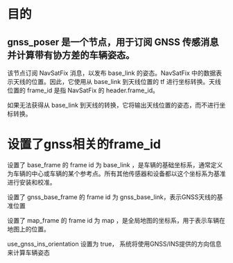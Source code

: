 # 目的

## gnss_poser 是一个节点，用于订阅 GNSS 传感消息并计算带有协方差的车辆姿态。

该节点订阅 NavSatFix 消息，以发布 base_link 的姿态。NavSatFix 中的数据表示天线的位置。因此，它使用从 base_link 到天线位置的 tf 进行坐标转换。天线位置的 frame_id 是指 NavSatFix 的 header.frame_id。

如果无法获得从 base_link 到天线的转换，它将输出天线位置的姿态，而不进行坐标转换。


# 设置了gnss相关的frame_id 

设置了 base_frame 的 frame id 为 base_link 	，是车辆的基础坐标系，通常定义为车辆的中心或车辆的某个参考点。所有其他传感器和设备都以这个坐标系为基准进行安装和校准。

设置了 gnss_base_frame 的 frame id 为	gnss_base_link，表示GNSS天线的基准位置

设置了 map_frame 	的	frame id 为 	map 	，是全局地图的坐标系，用于表示车辆在地图上的位置。

use_gnss_ins_orientation 	设置为	true， 系统将使用GNSS/INS提供的方向信息来计算车辆姿态
